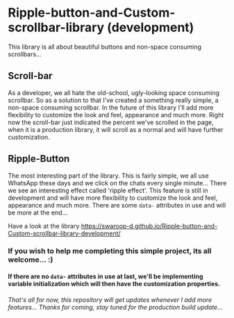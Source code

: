 # Ripple-button-and-Custom-scrollbar-library (development)
This library is all about beautiful buttons and non-space consuming scrollbars...

## Scroll-bar
As a developer, we all hate the old-school, ugly-looking space consuming scrollbar. So as a solution to that I've created a something really simple, a non-space consuming scrollbar. In the future of this library I'll add more flexibility to customize the look and feel, appearance and much more. Right now the scroll-bar just indicated the percent we've scrolled in the page, when it is a production library, it will scroll as a normal and will have further customization.

## Ripple-Button
The most interesting part of the library. This is fairly simple, we all use WhatsApp these days and we click on the chats every single minute... There we see an interesting effect called 'ripple effect'. This feature is still in development and will have more flexibility to customize the look and feel, appearance and much more. There are some `data-` attributes in use and will be more at the end... 

Have a look at the library https://swaroop-d.github.io/Ripple-button-and-Custom-scrollbar-library-development/

### If you wish to help me completing this simple project, its all welcome...   :)
#### If there are no `data-` attributes in use at last, we'll be implementing variable initialization which will then have the customization properties.

###### That's all for now, this repository will get updates whenever I add more features... Thanks for coming, stay tuned for the production build update... 
